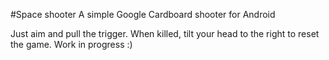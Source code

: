 #Space shooter
A simple Google Cardboard shooter for Android

Just aim and pull the trigger. 
When killed, tilt your head to the right to reset the game.
Work in progress :)


